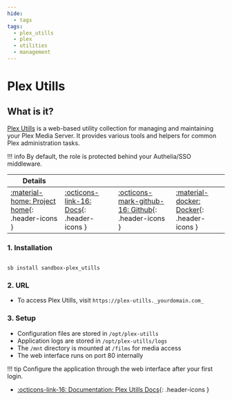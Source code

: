 ```yaml
---
hide:
  - tags
tags:
  - plex_utills
  - plex
  - utilities
  - management
---
```


# Plex Utills

## What is it?

[Plex Utills](https://github.com/jkirkcaldy/plex-utills) is a web-based utility collection for managing and maintaining your Plex Media Server. It provides various tools and helpers for common Plex administration tasks.

!!! info
    By default, the role is protected behind your Authelia/SSO middleware.

| Details     |             |             |             |
|-------------|-------------|-------------|-------------|
| [:material-home: Project home](https://github.com/jkirkcaldy/plex-utills){: .header-icons } | [:octicons-link-16: Docs](https://github.com/jkirkcaldy/plex-utills#readme){: .header-icons } | [:octicons-mark-github-16: Github](https://github.com/jkirkcaldy/plex-utills){: .header-icons } | [:material-docker: Docker](https://hub.docker.com/r/jkirkcaldy/plex-utills){: .header-icons }|

### 1. Installation

``` shell

sb install sandbox-plex_utills

```

### 2. URL

- To access Plex Utills, visit `https://plex-utills._yourdomain.com_`

### 3. Setup

- Configuration files are stored in `/opt/plex-utills`
- Application logs are stored in `/opt/plex-utills/logs`
- The `/mnt` directory is mounted at `/films` for media access
- The web interface runs on port 80 internally

!!! tip
    Configure the application through the web interface after your first login.

- [:octicons-link-16: Documentation: Plex Utills Docs](https://github.com/jkirkcaldy/plex-utills#readme){: .header-icons }
